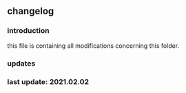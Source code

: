 ## changelog

### introduction

this file is containing all modifications concerning this folder.

### updates

### last update: 2021.02.02
